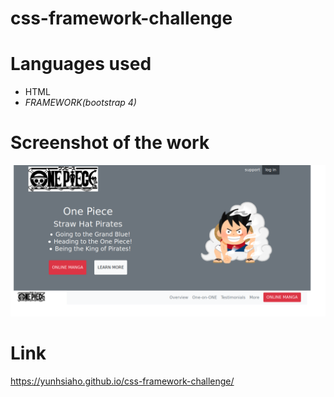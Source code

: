 # css-framework-challenge

# Languages used
 * HTML
 * *FRAMEWORK(bootstrap 4)*
 
# Screenshot of the work

![alt text](https://raw.githubusercontent.com/yunhsiaho/css-framework-challenge/main/src/image/screenshot.png "Logo Title Text 1")

# Link

 https://yunhsiaho.github.io/css-framework-challenge/
